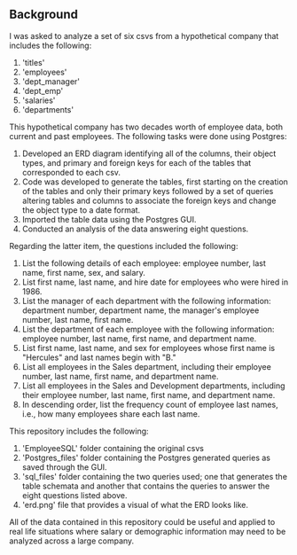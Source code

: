 ## Background

I was asked to analyze a set of six csvs from a hypothetical company that includes the following:

   1. 'titles'
   2. 'employees'
   3. 'dept_manager'
   4. 'dept_emp'
   5. 'salaries'
   6. 'departments' 

This hypothetical company has two decades worth of employee data, both current and past employees.  The following tasks were done using Postgres:

   1. Developed an ERD diagram identifying all of the columns, their object types, and primary and foreign keys for each of the tables that corresponded to each csv.
   2. Code was developed to generate the tables, first starting on the creation of the tables and only their primary keys followed by a set of queries altering tables and columns to associate the foreign keys and change the object type to a date format.
   3. Imported the table data using the Postgres GUI.
   4. Conducted an analysis of the data answering eight questions.

Regarding the latter item, the questions included the following:

   1. List the following details of each employee: employee number, last name, first name, sex, and salary.
   2. List first name, last name, and hire date for employees who were hired in 1986.
   3. List the manager of each department with the following information: department number, department name, the manager's employee number, last name, first name.
   4. List the department of each employee with the following information: employee number, last name, first name, and department name.
   5. List first name, last name, and sex for employees whose first name is "Hercules" and last names begin with "B."
   6. List all employees in the Sales department, including their employee number, last name, first name, and department name.
   7. List all employees in the Sales and Development departments, including their employee number, last name, first name, and department name.
   8. In descending order, list the frequency count of employee last names, i.e., how many employees share each last name.

This repository includes the following:

   1. 'EmployeeSQL' folder containing the original csvs
   2. 'Postgres_files' folder containing the Postgres generated queries as saved through the GUI.
   3. 'sql_files' folder containing the two queries used; one that generates the table schemata and another that contains the queries to answer the eight questions listed above.
   4. 'erd.png' file that provides a visual of what the ERD looks like.

All of the data contained in this repository could be useful and applied to real life situations where salary or demographic information may need to be analyzed across a large company.  